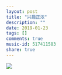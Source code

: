 ```yaml
---
layout: post
title: "兴趣正浓"
description: ""
date: 2019-01-23
tags: []
comments: true
music-id: 517411583
share: true
---
```


![](http://ww1.sinaimg.cn/large/0072BNKcly1fzgn61gbhuj30vt0k1tag.jpg)
